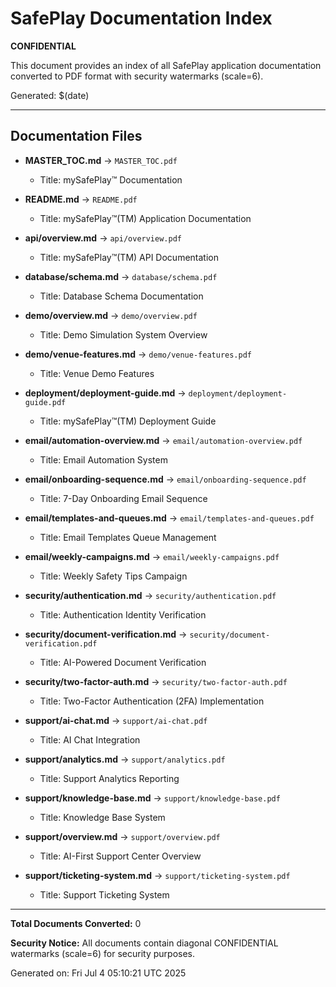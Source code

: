 # SafePlay Documentation Index

**CONFIDENTIAL**

This document provides an index of all SafePlay application documentation converted to PDF format with security watermarks (scale=6).

Generated: $(date)

---

## Documentation Files

- **MASTER_TOC.md** → `MASTER_TOC.pdf`
  - Title: mySafePlay™ Documentation

- **README.md** → `README.pdf`
  - Title: mySafePlay™(TM) Application Documentation

- **api/overview.md** → `api/overview.pdf`
  - Title: mySafePlay™(TM) API Documentation

- **database/schema.md** → `database/schema.pdf`
  - Title: Database Schema Documentation

- **demo/overview.md** → `demo/overview.pdf`
  - Title: Demo  Simulation System Overview

- **demo/venue-features.md** → `demo/venue-features.pdf`
  - Title: Venue Demo Features

- **deployment/deployment-guide.md** → `deployment/deployment-guide.pdf`
  - Title: mySafePlay™(TM) Deployment Guide

- **email/automation-overview.md** → `email/automation-overview.pdf`
  - Title: Email Automation System

- **email/onboarding-sequence.md** → `email/onboarding-sequence.pdf`
  - Title: 7-Day Onboarding Email Sequence

- **email/templates-and-queues.md** → `email/templates-and-queues.pdf`
  - Title: Email Templates  Queue Management

- **email/weekly-campaigns.md** → `email/weekly-campaigns.pdf`
  - Title: Weekly Safety Tips Campaign

- **security/authentication.md** → `security/authentication.pdf`
  - Title: Authentication  Identity Verification

- **security/document-verification.md** → `security/document-verification.pdf`
  - Title: AI-Powered Document Verification

- **security/two-factor-auth.md** → `security/two-factor-auth.pdf`
  - Title: Two-Factor Authentication (2FA) Implementation

- **support/ai-chat.md** → `support/ai-chat.pdf`
  - Title: AI Chat Integration

- **support/analytics.md** → `support/analytics.pdf`
  - Title: Support Analytics  Reporting

- **support/knowledge-base.md** → `support/knowledge-base.pdf`
  - Title: Knowledge Base System

- **support/overview.md** → `support/overview.pdf`
  - Title: AI-First Support Center Overview

- **support/ticketing-system.md** → `support/ticketing-system.pdf`
  - Title: Support Ticketing System


---

**Total Documents Converted:** 0

**Security Notice:** All documents contain diagonal CONFIDENTIAL watermarks (scale=6) for security purposes.

Generated on: Fri Jul  4 05:10:21 UTC 2025

